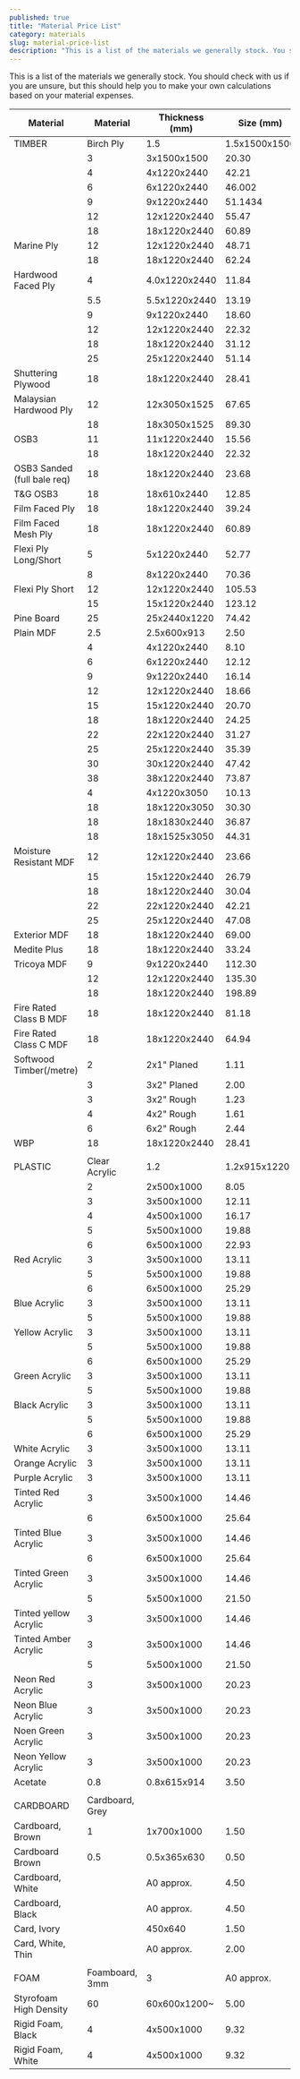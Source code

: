```yaml
---
published: true
title: "Material Price List"
category: materials
slug: material-price-list
description: "This is a list of the materials we generally stock. You should check with us if you are unsure, but this should help you to make your own calculations based on your material expenses."
---
```


This is a list of the materials we generally stock. You should check with us if you are unsure, but this should help you to make your own calculations based on your material expenses.

 Material| Material             | Thickness (mm)| Size (mm)     | Total €  | Source
 --------| -----------          | ------------  | ------------- | -------- | ------
TIMBER | Birch Ply | 1.5 | 1.5x1500x1500 | 40.59 | IWP
 |  | 3 | 3x1500x1500 | 20.30 | IWP
 |  | 4 | 4x1220x2440 | 42.21 | IWP
 |  | 6 | 6x1220x2440 | 46.002 | IWP
 |  | 9 | 9x1220x2440 | 51.1434 | IWP
 |  | 12 | 12x1220x2440 | 55.47 | IWP
 |  | 18 | 18x1220x2440 | 60.89 | IWP
 | Marine Ply | 12 | 12x1220x2440 | 48.71 | IWP
 |  | 18 | 18x1220x2440 | 62.24 | IWP
 | Hardwood Faced Ply | 4 | 4.0x1220x2440 | 11.84 | IWP
 |  | 5.5 | 5.5x1220x2440 | 13.19 | IWP
 |  | 9 | 9x1220x2440 | 18.60 | IWP
 |  | 12 | 12x1220x2440 | 22.32 | IWP
 |  | 18 | 18x1220x2440 | 31.12 | IWP
 |  | 25 | 25x1220x2440 | 51.14 | IWP
 | Shuttering Plywood | 18 | 18x1220x2440 | 28.41 | IWP
 | Malaysian Hardwood Ply | 12 | 12x3050x1525 | 67.65 | IWP
 |  | 18 | 18x3050x1525 | 89.30 | IWP
 | OSB3 | 11 | 11x1220x2440 | 15.56 | IWP
 |  | 18 | 18x1220x2440 | 22.32 | IWP
 | OSB3 Sanded (full bale req) | 18 | 18x1220x2440 | 23.68 | IWP
 | T&G OSB3 | 18 | 18x610x2440 | 12.85 | IWP
 | Film Faced Ply | 18 | 18x1220x2440 | 39.24 | IWP
 | Film Faced Mesh Ply | 18 | 18x1220x2440 | 60.89 | IWP
 | Flexi Ply Long/Short | 5 | 5x1220x2440 | 52.77 | IWP
 |  | 8 | 8x1220x2440 | 70.36 | IWP
 | Flexi Ply Short | 12 | 12x1220x2440 | 105.53 | IWP
 |  | 15 | 15x1220x2440 | 123.12 | IWP
 | Pine Board | 25 | 25x2440x1220 | 74.42 | IWP
 | Plain MDF | 2.5 | 2.5x600x913 | 2.50 | SS
 |  | 4 | 4x1220x2440 | 8.10 | IWP
 |  | 6 | 6x1220x2440 | 12.12 | IWP
 |  | 9 | 9x1220x2440 | 16.14 | IWP
 |  | 12 | 12x1220x2440 | 18.66 | IWP
 |  | 15 | 15x1220x2440 | 20.70 | IWP
 |  | 18 | 18x1220x2440 | 24.25 | IWP
 |  | 22 | 22x1220x2440 | 31.27 | IWP
 |  | 25 | 25x1220x2440 | 35.39 | IWP
 |  | 30 | 30x1220x2440 | 47.42 | IWP
 |  | 38 | 38x1220x2440 | 73.87 | IWP
 |  | 4 | 4x1220x3050 | 10.13 | IWP
 |  | 18 | 18x1220x3050 | 30.30 | IWP
 |  | 18 | 18x1830x2440 | 36.87 | IWP
 |  | 18 | 18x1525x3050 | 44.31 | IWP
 | Moisture Resistant MDF | 12 | 12x1220x2440 | 23.66 | IWP
 |  | 15 | 15x1220x2440 | 26.79 | IWP
 |  | 18 | 18x1220x2440 | 30.04 | IWP
 |  | 22 | 22x1220x2440 | 42.21 | IWP
 |  | 25 | 25x1220x2440 | 47.08 | IWP
 | Exterior MDF | 18 | 18x1220x2440 | 69.00 | SS
 | Medite Plus | 18 | 18x1220x2440 | 33.24 | IWP
 | Tricoya MDF | 9 | 9x1220x2440 | 112.30 | IWP
 |  | 12 | 12x1220x2440 | 135.30 | IWP
 |  | 18 | 18x1220x2440 | 198.89 | IWP
 | Fire Rated Class B MDF | 18 | 18x1220x2440 | 81.18 | IWP
 | Fire Rated Class C MDF | 18 | 18x1220x2440 | 64.94 | IWP
 | Softwood Timber(/metre) | 2 | 2x1" Planed | 1.11 | IWP
 |  | 3 | 3x2" Planed | 2.00 | IWP
 |  | 3 | 3x2" Rough | 1.23 | IWP
 |  | 4 | 4x2" Rough | 1.61 | IWP
 |  | 6 | 6x2" Rough | 2.44 | IWP
 | WBP | 18 | 18x1220x2440 | 28.41 | IWP
  |  |   |   |   |  
PLASTIC | Clear Acrylic | 1.2 | 1.2x915x1220 | 10.00 | SS
 |  | 2 | 2x500x1000 | 8.05 | MM
 |  | 3 | 3x500x1000 | 12.11 | MM
 |  | 4 | 4x500x1000 | 16.17 | MM
 |  | 5 | 5x500x1000 | 19.88 | MM
 |  | 6 | 6x500x1000 | 22.93 | MM
 | Red Acrylic | 3 | 3x500x1000 | 13.11 | MM
 |  | 5 | 5x500x1000 | 19.88 | MM
 |  | 6 | 6x500x1000 | 25.29 | MM
 | Blue Acrylic | 3 | 3x500x1000 | 13.11 | MM
 |  | 5 | 5x500x1000 | 19.88 | MM
 | Yellow Acrylic | 3 | 3x500x1000 | 13.11 | MM
 |  | 5 | 5x500x1000 | 19.88 | MM
 |  | 6 | 6x500x1000 | 25.29 | MM
 | Green Acrylic | 3 | 3x500x1000 | 13.11 | MM
 |  | 5 | 5x500x1000 | 19.88 | MM
 | Black Acrylic | 3 | 3x500x1000 | 13.11 | MM
 |  | 5 | 5x500x1000 | 19.88 | MM
 |  | 6 | 6x500x1000 | 25.29 | MM
 | White Acrylic | 3 | 3x500x1000 | 13.11 | MM
 | Orange Acrylic | 3 | 3x500x1000 | 13.11 | MM
 | Purple Acrylic | 3 | 3x500x1000 | 13.11 | MM
 | Tinted Red Acrylic | 3 | 3x500x1000 | 14.46 | MM
 |  | 6 | 6x500x1000 | 25.64 | MM
 | Tinted Blue Acrylic | 3 | 3x500x1000 | 14.46 | MM
 |  | 6 | 6x500x1000 | 25.64 | MM
 | Tinted Green Acrylic | 3 | 3x500x1000 | 14.46 | MM
 |  | 5 | 5x500x1000 | 21.50 | MM
 | Tinted yellow Acrylic | 3 | 3x500x1000 | 14.46 | MM
 | Tinted Amber Acrylic | 3 | 3x500x1000 | 14.46 | MM
 |  | 5 | 5x500x1000 | 21.50 | MM
 | Neon Red Acrylic | 3 | 3x500x1000 | 20.23 | MM
 | Neon Blue Acrylic | 3 | 3x500x1000 | 20.23 | MM
 | Noen Green Acrylic | 3 | 3x500x1000 | 20.23 | MM
 | Neon Yellow Acrylic | 3 | 3x500x1000 | 20.23 | MM
 | Acetate | 0.8 | 0.8x615x914 | 3.50 | SS
  |  |   |   |   |  
CARDBOARD | Cardboard, Grey |  |  | 1.50 | SS
 | Cardboard, Brown | 1 | 1x700x1000 | 1.50 | SS
 | Cardboard Brown | 0.5 | 0.5x365x630 | 0.50 | SS
 | Cardboard, White |  | A0 approx. | 4.50 | SS
 | Cardboard, Black |  | A0 approx. | 4.50 | SS
 | Card, Ivory |  | 450x640 | 1.50 | SS
 | Card, White, Thin |  | A0 approx. | 2.00 | SS
  |  |   |   |   |  
FOAM | Foamboard, 3mm | 3 | A0 approx. | 6.00 | SS
 | Styrofoam High Density | 60 | 60x600x1200~ | 5.00 | SS
 | Rigid Foam, Black | 4 | 4x500x1000 | 9.32 | MM
 | Rigid Foam, White | 4 | 4x500x1000 | 9.32 | MM
